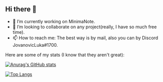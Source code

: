 ## Hi there 👋

- 🔭 I’m currently working on MinimaNote.
- 👯 I’m looking to collaborate on any project(really, I have so much free time).
- 📫 How to reach me: The best way is by mail, also you can by Discord JovanovicLuka#1700.

Here are some of my stats (I know that they aren't great):

[![Anurag's GitHub stats](https://github-readme-stats.vercel.app/api?username=youshitsune&theme=cobalt)](https://github.com/anuraghazra/github-readme-stats)

[![Top Langs](https://github-readme-stats.vercel.app/api/top-langs/?username=youshitsune&theme=cobalt)](https://github.com/anuraghazra/github-readme-stats)
